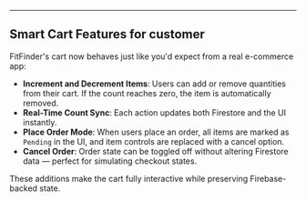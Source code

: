 ---

## Smart Cart Features for customer

FitFinder's cart now behaves just like you'd expect from a real e-commerce app:

-   **Increment and Decrement Items**: Users can add or remove quantities from their cart. If the count reaches zero, the item is automatically removed.
-   **Real-Time Count Sync**: Each action updates both Firestore and the UI instantly.
-   **Place Order Mode**: When users place an order, all items are marked as `Pending` in the UI, and item controls are replaced with a cancel option.
-   **Cancel Order**: Order state can be toggled off without altering Firestore data — perfect for simulating checkout states.

These additions make the cart fully interactive while preserving Firebase-backed state.
